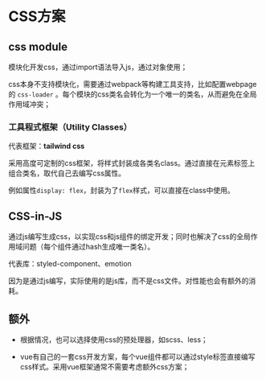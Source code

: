 # CSS方案

## css module

模块化开发css，通过import语法导入js，通过对象使用；

css本身不支持模块化，需要通过webpack等构建工具支持，比如配置webpage的 `css-loader` 。每个模块的css类名会转化为一个唯一的类名，从而避免在全局作用域冲突；



### 工具程式框架（Utility Classes）

代表框架：**tailwind css**

采用高度可定制的css框架，将样式封装成各类名class。通过直接在元素标签上组合类名，取代自己去编写css属性。

例如属性`display: flex`，封装为了`flex`样式，可以直接在class中使用。



## CSS-in-JS

通过js编写生成css，以实现css和js组件的绑定开发；同时也解决了css的全局作用域问题（每个组件通过hash生成唯一类名）。

代表库：styled-component、emotion

因为是通过js编写，实际使用的是js库，而不是css文件。对性能也会有额外的消耗。





## 额外

- 根据情况，也可以选择使用css的预处理器，如scss、less；

- vue有自己的一套css开发方案，每个vue组件都可以通过style标签直接编写css样式。采用vue框架通常不需要考虑额外css方案；